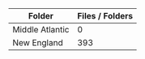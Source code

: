 | Folder          |   Files / Folders |
|-----------------|-------------------|
| Middle Atlantic |                 0 |
| New England     |               393 |